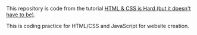 <p>This repository is code from the tutorial <a href="https://internetingishard.netlify.app/html-and-css/">HTML & CSS is Hard (but it doesn't have to be)</a>.</p>

<p>This is coding practice for HTML/CSS and JavaScript for website creation.</p>
